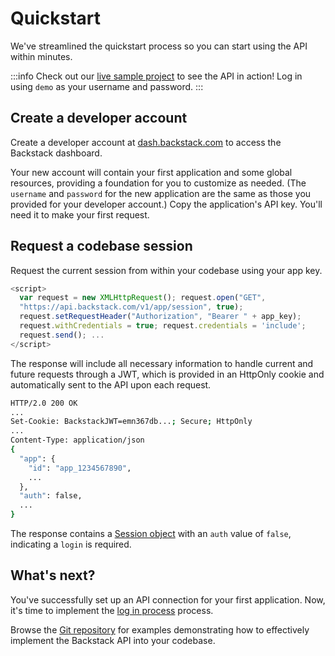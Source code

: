 # Quickstart

We've streamlined the quickstart process so you can start using the API within minutes.

:::info
Check out our [live sample project](https://main.d39dm9d7yu1652.amplifyapp.com/) to see the API in action! Log in using `demo` as your username and password.
:::

## Create a developer account

Create a developer account at [dash.backstack.com](https://dash.backstack.com) to access the Backstack dashboard. 

Your new account will contain your first application and some global resources, providing a foundation for you to customize as needed. (The `username` and `password` for the new application are the same as those you provided for your developer account.) Copy the application's API key. You'll need it to make your first request.

## Request a codebase session

Request the current session from within your codebase using your app key.

```js
<script>
  var request = new XMLHttpRequest(); request.open("GET",
  "https://api.backstack.com/v1/app/session", true);
  request.setRequestHeader("Authorization", "Bearer " + app_key);
  request.withCredentials = true; request.credentials = 'include';
  request.send(); ...
</script>
```

The response will include all necessary information to handle current and future requests through a JWT, which is provided in an HttpOnly cookie and automatically sent to the API upon each request.


```sh
HTTP/2.0 200 OK
...
Set-Cookie: BackstackJWT=emn367db...; Secure; HttpOnly
...
Content-Type: application/json
{
  "app": {
    "id": "app_1234567890",
    ...
  },
  "auth": false,
  ...
}
```

The response contains a [Session object](sessions) with an `auth` value of `false`, indicating a `login` is required.

## What's next?

You've successfully set up an API connection for your first application. Now, it's time to implement the [log in process](login) process.

Browse the [Git repository](https://github.com/deloachtech/backstack-vue) for examples demonstrating how to effectively implement the Backstack API into your codebase.

